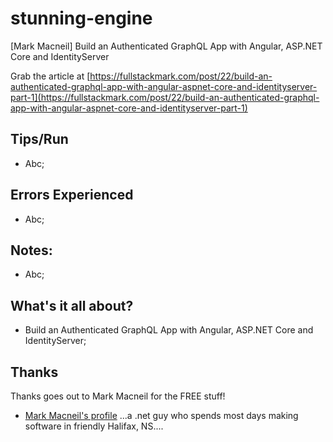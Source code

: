 # stunning-engine
[Mark Macneil] Build an Authenticated GraphQL App with Angular, ASP.NET Core and IdentityServer

Grab the article at [https://fullstackmark.com/post/22/build-an-authenticated-graphql-app-with-angular-aspnet-core-and-identityserver-part-1](https://fullstackmark.com/post/22/build-an-authenticated-graphql-app-with-angular-aspnet-core-and-identityserver-part-1)

## Tips/Run

* Abc;

## Errors Experienced

* Abc;

## Notes:

* Abc;

## What's it all about?

* Build an Authenticated GraphQL App with Angular, ASP.NET Core and IdentityServer;

## Thanks

Thanks goes out to Mark Macneil for the FREE stuff!

* [Mark Macneil's profile](https://fullstackmark.com/) ...a .net guy who spends most days making software in friendly Halifax, NS....
